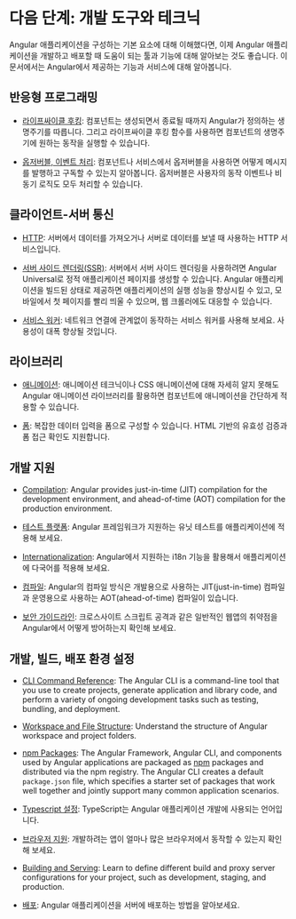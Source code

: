 <!--
# Next steps: tools and techniques
-->
# 다음 단계: 개발 도구와 테크닉

<!--
After you understand the basic Angular building blocks, you can begin to learn more
about the features and tools that are available to help you develop and deliver Angular applications.
Here are some key features.
-->
Angular 애플리케이션을 구성하는 기본 요소에 대해 이해했다면, 이제 Angular 애플리케이션을 개발하고 배포할 때 도움이 되는 툴과 기능에 대해 알아보는 것도 좋습니다. 이 문서에서는 Angular에서 제공하는 기능과 서비스에 대해 알아봅니다.

<!---
## Responsive programming
-->
## 반응형 프로그래밍

<!--
* [Lifecycle hooks](guide/lifecycle-hooks): Tap into key moments in the lifetime of a component, from its creation to its destruction, by implementing the lifecycle hook interfaces.
-->
* [라이프싸이클 후킹](guide/lifecycle-hooks): 컴포넌트는 생성되면서 종료될 때까지 Angular가 정의하는 생명주기를 따릅니다. 그리고 라이프싸이클 후킹 함수를 사용하면 컴포넌트의 생명주기에 원하는 동작을 실행할 수 있습니다.

<!--
* [Observables and event processing](guide/observables): How to use observables with components and services to publish and subscribe to messages of any type, such as user-interaction events and asynchronous operation results.
-->
* [옵저버블, 이벤트 처리](guide/observables): 컴포넌트나 서비스에서 옵저버블을 사용하면 어떻게 메시지를 발행하고 구독할 수 있는지 알아봅니다. 옵저버블은 사용자의 동작 이벤트나 비동기 로직도 모두 처리할 수 있습니다.

<!--
## Client-server interaction
-->
## 클라이언트-서버 통신

<!--
* [HTTP](guide/http): Communicate with a server to get data, save data, and invoke server-side actions with an HTTP client.
-->
* [HTTP](guide/http): 서버에서 데이터를 가져오거나 서버로 데이터를 보낼 때 사용하는 HTTP 서비스입니다.

<!--
* [Server-side Rendering](guide/universal): Angular Universal generates static application pages on the server through server-side rendering (SSR). This allows you to run your Angular app on the server in order to improve performance and show the first page quickly on mobile and low-powered devices, and also facilitate web crawlers.
-->
* [서버 사이드 렌더링(SSR)](guide/universal): 서버에서 서버 사이드 렌더링을 사용하려면 Angular Universal로 정적 애플리케이션 페이지를 생성할 수 있습니다. Angular 애플리케이션을 빌드된 상태로 제공하면 애플리케이션의 실행 성능을 향상시킬 수 있고, 모바일에서 첫 페이지를 빨리 띄울 수 있으며, 웹 크롤러에도 대응할 수 있습니다.

<!--
* [Service Workers](guide/service-worker-intro): Use a service worker to reduce dependency on the network
significantly improving the user experience.
-->
* [서비스 워커](guide/service-worker-intro): 네트워크 연결에 관계없이 동작하는 서비스 워커를 사용해 보세요. 사용성이 대폭 향상될 것입니다.

<!--
## Domain-specific libraries
-->
## 라이브러리

<!--
* [Animations](guide/animations): Use Angular's animation library to animate component behavior
without deep knowledge of animation techniques or CSS.
-->
* [애니메이션](guide/animations): 애니메이션 테크닉이나 CSS 애니메이션에 대해 자세히 알지 못해도 Angular 애니메이션 라이브러리를 활용하면 컴포넌트에 애니메이션을 간단하게 적용할 수 있습니다.

<!--
* [Forms](guide/forms): Support complex data entry scenarios with HTML-based validation and dirty checking.
-->
* [폼](guide/forms): 복잡한 데이터 입력을 폼으로 구성할 수 있습니다. HTML 기반의 유효성 검증과 폼 접근 확인도 지원합니다.

<!--
## Support for the development cycle
-->
## 개발 지원

* [Compilation](guide/aot-compiler): Angular provides just-in-time (JIT) compilation for the development environment, and ahead-of-time (AOT) compilation for the production environment.

<!--
* [Testing platform](guide/testing): Run unit tests on your application parts as they interact with the Angular framework.
-->
* [테스트 플랫폼](guide/testing): Angular 프레임워크가 지원하는 유닛 테스트를 애플리케이션에 적용해 보세요.

<!--
* [Internationalization](guide/i18n):  Make your app available in multiple languages with Angular's internationalization (i18n) tools.
-->
* [Internationalization](guide/i18n): Angular에서 지원하는 i18n 기능을 활용해서 애플리케이션에 다국어를 적용해 보세요.

<!--
* [Compilation](guide/aot-compiler): Angular provides just-in-time (JIT) compilation for the development environment, and ahead-of-time (AOT) compilation for the production environment.
-->
* [컴파일](guide/aot-compiler): Angular의 컴파일 방식은 개발용으로 사용하는 JIT(just-in-time) 컴파일과 운영용으로 사용하는 AOT(ahead-of-time) 컴파일이 있습니다.

<!--
* [Security guidelines](guide/security): Learn about Angular's built-in protections against common web-app vulnerabilities and attacks such as cross-site scripting attacks.
-->
* [보안 가이드라인](guide/security):  크로스사이트 스크립트 공격과 같은 일반적인 웹앱의 취약점을 Angular에서 어떻게 방어하는지 확인해 보세요.

<!--
## Setup, build, and deployment configuration
-->
## 개발, 빌드, 배포 환경 설정

* [CLI Command Reference](cli): The Angular CLI is a command-line tool that you use to create projects, generate application and library code, and perform a variety of ongoing development tasks such as testing, bundling, and deployment.

* [Workspace and File Structure](guide/file-structure): Understand the structure of Angular workspace and project folders. 

* [npm Packages](guide/npm-packages): The Angular Framework, Angular CLI, and components used by Angular applications are packaged as [npm](https://docs.npmjs.com/) packages and distributed via the npm registry. The Angular CLI creates a default `package.json` file, which specifies a starter set of packages that work well together and jointly support many common application scenarios.

<!--
* [TypeScript configuration](guide/typescript-configuration): TypeScript is the primary language for Angular application development.
-->
* [Typescript 설정](guide/typescript-configuration): TypeScript는 Angular 애플리케이션 개발에 사용되는 언어입니다.

<!--
* [Browser support](guide/browser-support): Make your apps compatible across a wide range of browsers.
-->
* [브라우저 지원](guide/browser-support): 개발하려는 앱이 얼마나 많은 브라우저에서 동작할 수 있는지 확인해 보세요.

* [Building and Serving](guide/build): Learn to define different build and proxy server configurations for your project, such as development, staging, and production.

<!--
* [Deployment](guide/deployment): Learn techniques for deploying your Angular application to a remote server.
-->
* [배포](guide/deployment): Angular 애플리케이션을 서버에 배포하는 방법을 알아보세요.
